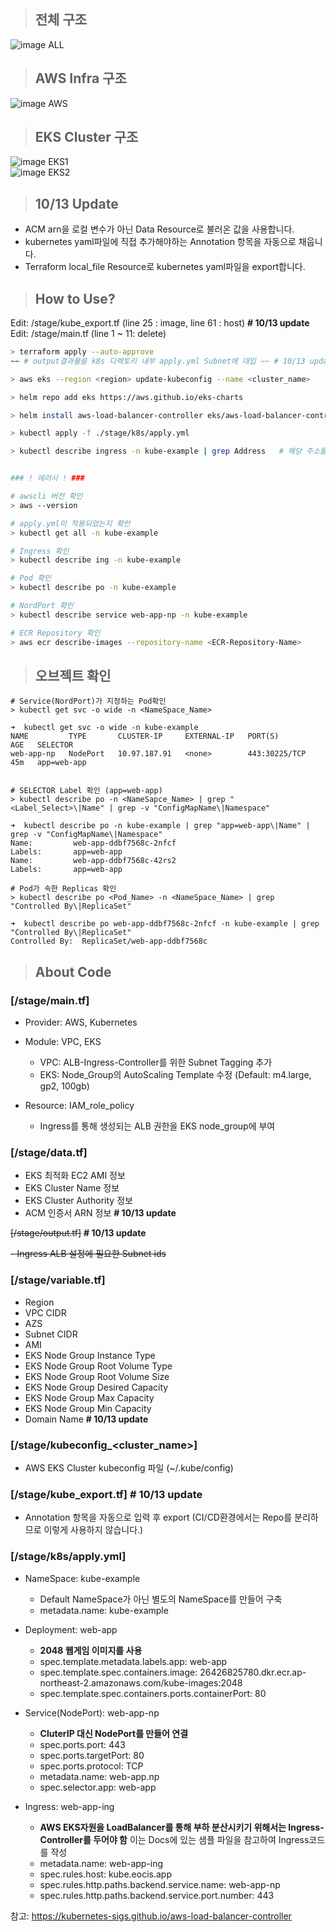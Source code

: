 > ## 전체 구조
![image ALL](./src/all.png)

> ## AWS Infra 구조
![image AWS](./src/aws.png)

> ## EKS Cluster 구조
![image EKS1](./src/eks1.png)  
![image EKS2](./src/eks2.png)

> ## 10/13 Update

- ACM arn을 로컬 변수가 아닌 Data Resource로 불러온 값을 사용합니다.
- kubernetes yaml파일에 직접 추가해야하는 Annotation 항목을 자동으로 채웁니다.
- Terraform local_file Resource로 kubernetes yaml파일을 export합니다.

> ## How to Use?

Edit: /stage/kube_export.tf (line 25 : image, line 61 : host)  <b># 10/13 update</b>  
Edit: /stage/main.tf (line 1 ~ 11: delete)


```sh
> terraform apply --auto-approve
~~ # output결과물을 k8s 디렉토리 내부 apply.yml Subnet에 대입 ~~ # 10/13 update

> aws eks --region <region> update-kubeconfig --name <cluster_name>

> helm repo add eks https://aws.github.io/eks-charts

> helm install aws-load-balancer-controller eks/aws-load-balancer-controller -n kube-system --set clusterName=<cluster_name>

> kubectl apply -f ./stage/k8s/apply.yml

> kubectl describe ingress -n kube-example | grep Address   # 해당 주소를 DNS CNAME에 등록


### ! 에러시 ! ###

# awscli 버전 확인
> aws --version

# apply.yml이 적용되었는지 확인
> kubectl get all -n kube-example

# Ingress 확인
> kubectl describe ing -n kube-example

# Pod 확인
> kubectl describe po -n kube-example

# NordPort 확인
> kubectl describe service web-app-np -n kube-example

# ECR Repository 확인
> aws ecr describe-images --repository-name <ECR-Repository-Name>
```

> ## 오브젝트 확인

```
# Service(NordPort)가 지정하는 Pod확인
> kubectl get svc -o wide -n <NameSpace_Name>

➜  kubectl get svc -o wide -n kube-example
NAME         TYPE       CLUSTER-IP     EXTERNAL-IP   PORT(S)         AGE   SELECTOR
web-app-np   NodePort   10.97.187.91   <none>        443:30225/TCP   45m   app=web-app


# SELECTOR Label 확인 (app=web-app)
> kubectl describe po -n <NameSapce_Name> | grep "<Label_Select>\|Name" | grep -v "ConfigMapName\|Namespace" 

➜  kubectl describe po -n kube-example | grep "app=web-app\|Name" | grep -v "ConfigMapName\|Namespace"
Name:         web-app-ddbf7568c-2nfcf
Labels:       app=web-app
Name:         web-app-ddbf7568c-42rs2
Labels:       app=web-app

# Pod가 속한 Replicas 확인
> kubectl describe po <Pod_Name> -n <NameSpace_Name> | grep "Controlled By\|ReplicaSet"

➜  kubectl describe po web-app-ddbf7568c-2nfcf -n kube-example | grep "Controlled By\|ReplicaSet"
Controlled By:  ReplicaSet/web-app-ddbf7568c
```

> ## About Code

### [/stage/main.tf]

- Provider: AWS, Kubernetes

- Module: VPC, EKS
    - VPC: ALB-Ingress-Controller를 위한 Subnet Tagging 추가
    - EKS: Node_Group의 AutoScaling Template 수정 (Default: m4.large, gp2, 100gb)

- Resource: IAM_role_policy
    - Ingress를 통해 생성되는 ALB 권한을 EKS node_group에 부여

### [/stage/data.tf]

- EKS 최적화 EC2 AMI 정보
- EKS Cluster Name 정보
- EKS Cluster Authority 정보
- ACM 인증서 ARN 정보 <b># 10/13 update</b>

~~[/stage/output.tf]~~ <b># 10/13 update</b>

~~- Ingress ALB 설정에 필요한 Subnet ids~~

### [/stage/variable.tf]

- Region
- VPC CIDR
- AZS
- Subnet CIDR
- AMI
- EKS Node Group Instance Type
- EKS Node Group Root Volume Type
- EKS Node Group Root Volume Size
- EKS Node Group Desired Capacity
- EKS Node Group Max Capacity
- EKS Node Group Min Capacity
- Domain Name   <b># 10/13 update</b>

### [/stage/kubeconfig_<cluster_name>]

- AWS EKS Cluster kubeconfig 파일 (~/.kube/config)

### [/stage/kube_export.tf]     <b># 10/13 update</b>

- Annotation 항목을 자동으로 입력 후 export (CI/CD환경에서는 Repo를 분리하므로 이렇게 사용하지 않습니다.)

### [/stage/k8s/apply.yml]

- NameSpace: kube-example
    - Default NameSpace가 아닌 별도의 NameSpace를 만들어 구축
    - metadata.name: kube-example

- Deployment: web-app
    - <b>2048 웹게임 이미지를 사용</b>
    - spec.template.metadata.labels.app: web-app
    - spec.template.spec.containers.image: 26426825780.dkr.ecr.ap-northeast-2.amazonaws.com/kube-images:2048
    - spec.template.spec.containers.ports.containerPort: 80

- Service(NodePort): web-app-np
    - <b>CluterIP 대신 NodePort를 만들어 연결</b>
    - spec.ports.port: 443
    - spec.ports.targetPort: 80
    - spec.ports.protocol: TCP
    - metadata.name: web-app.np
    - spec.selector.app: web-app

- Ingress: web-app-ing
    - <b>AWS EKS자원을 LoadBalancer를 통해 부하 분산시키기 위해서는 Ingress-Controller를 두어야 함</b>
    이는 Docs에 있는 샘플 파일을 참고하여 Ingress코드를 작성
    - metadata.name: web-app-ing
    - spec.rules.host: kube.eocis.app
    - spec.rules.http.paths.backend.service.name: web-app-np
    - spec.rules.http.paths.backend.service.port.number: 443

참고: https://kubernetes-sigs.github.io/aws-load-balancer-controller
